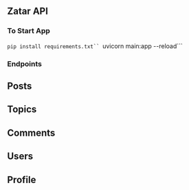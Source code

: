 ## Zatar API

### To Start App
```pip install requirements.txt``
```uvicorn main:app --reload```

### Endpoints

## Posts

## Topics

## Comments

## Users

## Profile